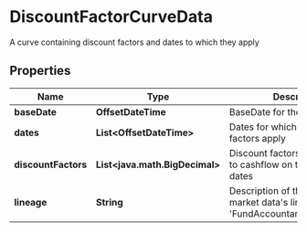 

# DiscountFactorCurveData

A curve containing discount factors and dates to which they apply

## Properties

Name | Type | Description | Notes
------------ | ------------- | ------------- | -------------
**baseDate** | **OffsetDateTime** | BaseDate for the Curve | 
**dates** | **List&lt;OffsetDateTime&gt;** | Dates for which the discount factors apply | 
**discountFactors** | **List&lt;java.math.BigDecimal&gt;** | Discount factors to be applied to cashflow on the specified dates | 
**lineage** | **String** | Description of the complex market data&#39;s lineage e.g. &#39;FundAccountant_GreenQuality&#39;. |  [optional]



